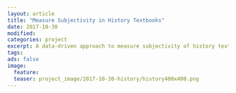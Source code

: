 ```yaml
---
layout: article
title: "Measure Subjectivity in History Textbooks"
date: 2017-10-30
modified:
categories: project
excerpt: A data-driven approach to measure subjectivity of history textbooks from Taiwan, Hong Kong and China
tags:
ads: false
image:
  feature:
  teaser: project_image/2017-10-30-history/history400x400.png
---
```

